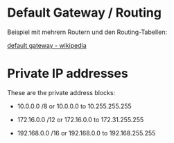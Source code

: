 # Default Gateway / Routing

Beispiel mit mehrern Routern und den Routing-Tabellen:

[default gateway - wikipedia](https://en.wikipedia.org/wiki/Default_gateway)



# Private IP addresses

These are the private address blocks:

- 10.0.0.0 /8 or 10.0.0.0 to 10.255.255.255
- 172.16.0.0 /12 or 172.16.0.0 to 172.31.255.255

- 192.168.0.0 /16 or 192.168.0.0 to 192.168.255.255

